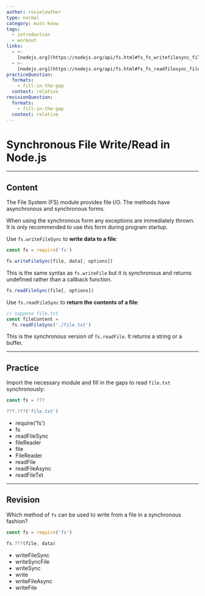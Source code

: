 ```yaml
---
author: rosielowther
type: normal
category: must-know
tags:
  - introduction
  - workout
links:
  - >-
    [nodejs.org](https://nodejs.org/api/fs.html#fs_fs_writefilesync_file_data_options){website}
  - >-
    [nodejs.org](https://nodejs.org/api/fs.html#fs_fs_readfilesync_file_options){website}
practiceQuestion:
  formats:
    - fill-in-the-gap
  context: relative
revisionQuestion:
  formats:
    - fill-in-the-gap
  context: relative
---
```


# Synchronous File Write/Read in Node.js


---

## Content

The File System (FS) module provides file I/O. The methods have asynchronous and synchronous forms.

When using the synchronous form any exceptions are immediately thrown. It is only recommended to use this form during program startup.

Use `fs.writeFileSync`  to **write data to a file**:

```javascript
const fs = require('fs')

fs.writeFileSync(file, data[, options])
```

This is the same syntax as `fs.writeFile` but it is synchronous and returns undefined rather than a callback function.

```javascript
fs.readFileSync(file[, options])
```

Use `fs.readFileSync` to **return the contents of a file**:

```javascript
// suppose file.txt
const fileContent =
  fs.readFileSync('./file.txt')
```

This is the synchronous version of `fs.readFile`. It returns a string or a buffer.


---

## Practice

Import the necessary module and fill in the gaps to read `file.txt` synchronously:

```javascript
const fs = ???

???.???('file.txt')
```

- require('fs')
- fs
- readFileSync
- fileReader
- file
- FileReader
- readFile
- readFileAsync
- readFileTxt


---

## Revision

Which method of `fs` can be used to write from a file in a synchronous fashion?

```javascript
const fs = require('fs')

fs.???(file, data)
```

- writeFileSync
- writeSyncFile
- writeSync
- write
- writeFileAsync
- writeFile
